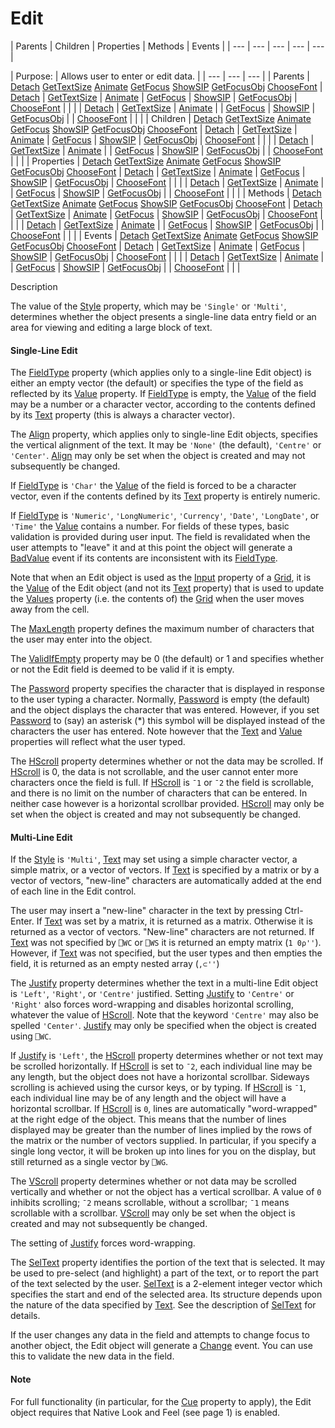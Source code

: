 




<h1 class="heading"><span class="name">Edit</span></h1>
| Parents | Children | Properties | Methods | Events |
| --- | --- | --- | --- | ---  |

| Purpose: | Allows user to enter or edit data. |
| --- | --- | ---  |
| Parents | [Detach](../a-z/detach.md) [GetTextSize](../a-z/gettextsize.md) [Animate](../a-z/animate.md) [GetFocus](../a-z/getfocus.md) [ShowSIP](../a-z/showsip.md) [GetFocusObj](../a-z/getfocusobj.md) [ChooseFont](../a-z/choosefont.md) | [Detach](../a-z/detach.md) | [GetTextSize](../a-z/gettextsize.md) | [Animate](../a-z/animate.md) | [GetFocus](../a-z/getfocus.md) | [ShowSIP](../a-z/showsip.md) | [GetFocusObj](../a-z/getfocusobj.md) | [ChooseFont](../a-z/choosefont.md) |  |  |
| [Detach](../a-z/detach.md) | [GetTextSize](../a-z/gettextsize.md) | [Animate](../a-z/animate.md) |
| [GetFocus](../a-z/getfocus.md) | [ShowSIP](../a-z/showsip.md) | [GetFocusObj](../a-z/getfocusobj.md) |
| [ChooseFont](../a-z/choosefont.md) |  |  |
| Children | [Detach](../a-z/detach.md) [GetTextSize](../a-z/gettextsize.md) [Animate](../a-z/animate.md) [GetFocus](../a-z/getfocus.md) [ShowSIP](../a-z/showsip.md) [GetFocusObj](../a-z/getfocusobj.md) [ChooseFont](../a-z/choosefont.md) | [Detach](../a-z/detach.md) | [GetTextSize](../a-z/gettextsize.md) | [Animate](../a-z/animate.md) | [GetFocus](../a-z/getfocus.md) | [ShowSIP](../a-z/showsip.md) | [GetFocusObj](../a-z/getfocusobj.md) | [ChooseFont](../a-z/choosefont.md) |  |  |
| [Detach](../a-z/detach.md) | [GetTextSize](../a-z/gettextsize.md) | [Animate](../a-z/animate.md) |
| [GetFocus](../a-z/getfocus.md) | [ShowSIP](../a-z/showsip.md) | [GetFocusObj](../a-z/getfocusobj.md) |
| [ChooseFont](../a-z/choosefont.md) |  |  |
| Properties | [Detach](../a-z/detach.md) [GetTextSize](../a-z/gettextsize.md) [Animate](../a-z/animate.md) [GetFocus](../a-z/getfocus.md) [ShowSIP](../a-z/showsip.md) [GetFocusObj](../a-z/getfocusobj.md) [ChooseFont](../a-z/choosefont.md) | [Detach](../a-z/detach.md) | [GetTextSize](../a-z/gettextsize.md) | [Animate](../a-z/animate.md) | [GetFocus](../a-z/getfocus.md) | [ShowSIP](../a-z/showsip.md) | [GetFocusObj](../a-z/getfocusobj.md) | [ChooseFont](../a-z/choosefont.md) |  |  |
| [Detach](../a-z/detach.md) | [GetTextSize](../a-z/gettextsize.md) | [Animate](../a-z/animate.md) |
| [GetFocus](../a-z/getfocus.md) | [ShowSIP](../a-z/showsip.md) | [GetFocusObj](../a-z/getfocusobj.md) |
| [ChooseFont](../a-z/choosefont.md) |  |  |
| Methods | [Detach](../a-z/detach.md) [GetTextSize](../a-z/gettextsize.md) [Animate](../a-z/animate.md) [GetFocus](../a-z/getfocus.md) [ShowSIP](../a-z/showsip.md) [GetFocusObj](../a-z/getfocusobj.md) [ChooseFont](../a-z/choosefont.md) | [Detach](../a-z/detach.md) | [GetTextSize](../a-z/gettextsize.md) | [Animate](../a-z/animate.md) | [GetFocus](../a-z/getfocus.md) | [ShowSIP](../a-z/showsip.md) | [GetFocusObj](../a-z/getfocusobj.md) | [ChooseFont](../a-z/choosefont.md) |  |  |
| [Detach](../a-z/detach.md) | [GetTextSize](../a-z/gettextsize.md) | [Animate](../a-z/animate.md) |
| [GetFocus](../a-z/getfocus.md) | [ShowSIP](../a-z/showsip.md) | [GetFocusObj](../a-z/getfocusobj.md) |
| [ChooseFont](../a-z/choosefont.md) |  |  |
| Events | [Detach](../a-z/detach.md) [GetTextSize](../a-z/gettextsize.md) [Animate](../a-z/animate.md) [GetFocus](../a-z/getfocus.md) [ShowSIP](../a-z/showsip.md) [GetFocusObj](../a-z/getfocusobj.md) [ChooseFont](../a-z/choosefont.md) | [Detach](../a-z/detach.md) | [GetTextSize](../a-z/gettextsize.md) | [Animate](../a-z/animate.md) | [GetFocus](../a-z/getfocus.md) | [ShowSIP](../a-z/showsip.md) | [GetFocusObj](../a-z/getfocusobj.md) | [ChooseFont](../a-z/choosefont.md) |  |  |
| [Detach](../a-z/detach.md) | [GetTextSize](../a-z/gettextsize.md) | [Animate](../a-z/animate.md) |
| [GetFocus](../a-z/getfocus.md) | [ShowSIP](../a-z/showsip.md) | [GetFocusObj](../a-z/getfocusobj.md) |
| [ChooseFont](../a-z/choosefont.md) |  |  |


Description


The value of the [Style](../a-z/style.md) property, which may be `'Single'` or `'Multi'`, determines whether the object presents a single-line data entry field or an area for viewing and editing a large block of text.

#### Single-Line Edit



The [FieldType](../a-z/fieldtype.md) property (which applies only to a single-line Edit object) is either an empty vector (the default) or specifies the type of the field as reflected by its [Value](../a-z/value.md) property. If [FieldType](../a-z/fieldtype.md) is empty, the [Value](../a-z/value.md) of the field may be a number or a character vector, according to the contents defined by its [Text](../a-z/text.md) property (this is always a character vector).


The [Align](../a-z/align.md) property, which applies only to single-line Edit objects, specifies the vertical alignment of the text. It may be `'None'` (the default), `'Centre'` or `'Center'`. [Align](../a-z/align.md) may only be set when the object is created and may not subsequently be changed.


If [FieldType](../a-z/fieldtype.md) is `'Char'` the [Value](../a-z/value.md) of the field is forced to be a character vector, even if the contents defined by its [Text](../a-z/text.md) property is entirely numeric.


If [FieldType](../a-z/fieldtype.md) is `'Numeric'`, `'LongNumeric'`, `'Currency'`, `'Date'`, `'LongDate'`, or `'Time'` the [Value](../a-z/value.md) contains a number. For fields of these types, basic validation is provided during user input. The field is revalidated when the user attempts to "leave" it and at this point the object will generate a [BadValue](../a-z/badvalue.md) event if its contents are inconsistent with its [FieldType](../a-z/fieldtype.md).


Note that when an Edit object is used as the [Input](../a-z/input.md) property of a [Grid](../a-z/grid.md), it is the [Value](../a-z/value.md) of the Edit object (and not its [Text](../a-z/text.md) property) that is used to update the [Values](../a-z/values.md) property (i.e. the contents of) the [Grid](../a-z/grid.md) when the user moves away from the cell.


The [MaxLength](../a-z/maxlength.md) property defines the maximum number of characters that the user may enter into the object.


The [ValidIfEmpty](../a-z/validifempty.md) property may be 0 (the default) or 1 and specifies whether or not the Edit field is deemed to be valid if it is empty.


The [Password](../a-z/password.md) property specifies the character that is displayed in response to the user typing a character. Normally, [Password](../a-z/password.md) is empty (the default) and the object displays the character that was entered. However, if you set [Password](../a-z/password.md) to (say) an asterisk (*) this symbol will be displayed instead of the characters the user has entered. Note however that the [Text](../a-z/text.md) and [Value](../a-z/value.md) properties will reflect what the user typed.


The [HScroll](../a-z/hscroll.md) property determines whether or not the data may be scrolled. If [HScroll](../a-z/hscroll.md) is 0, the data is not scrollable, and the user cannot enter more characters once the field is full. If [HScroll](../a-z/hscroll.md) is `¯1` or `¯2` the field is scrollable, and there is no limit on the number of characters that can be entered. In neither case however is a horizontal scrollbar provided. [HScroll](../a-z/hscroll.md) may only be set when the object is created and may not subsequently be changed.

#### Multi-Line Edit


If the [Style](../a-z/style.md) is `'Multi'`, [Text](../a-z/text.md) may set using a simple character vector, a simple matrix, or a vector of vectors. If  [Text](../a-z/text.md) is specified by a matrix or by a vector of vectors, "new-line" characters are automatically added at the end of each line in the Edit control.


The user may insert a "new-line" character in the text by pressing Ctrl-Enter. If [Text](../a-z/text.md) was set by a matrix, it is returned as a matrix. Otherwise it is returned as a vector of vectors. "New-line" characters are not returned. If [Text](../a-z/text.md) was not specified  by `⎕WC` or  `⎕WS` it is returned  an empty matrix (`1 0⍴''`). However,  if [Text](../a-z/text.md) was not specified, but the user types and then empties the field, it is returned as an empty nested array  (`,⊂''`)


The [Justify](../a-z/justify.md) property determines whether the text in a multi-line Edit object is `'Left'`, `'Right'`, or `'Centre'` justified. Setting [Justify](../a-z/justify.md) to `'Centre'` or `'Right'` also forces word-wrapping and disables horizontal scrolling, whatever the value of [HScroll](../a-z/hscroll.md). Note that the keyword `'Centre'` may also be spelled `'Center'`. [Justify](../a-z/justify.md) may only be specified when the object is created using `⎕WC`.


If [Justify](../a-z/justify.md) is `'Left'`, the [HScroll](../a-z/hscroll.md) property determines whether or not text may be scrolled horizontally. If [HScroll](../a-z/hscroll.md) is set to `¯2`, each individual line may be any length, but the object does not have a horizontal scrollbar. Sideways scrolling is achieved using the cursor keys, or by typing. If [HScroll](../a-z/hscroll.md) is `¯1`, each individual line may be of any length and the object will have a horizontal scrollbar. If [HScroll](../a-z/hscroll.md) is `0`, lines are automatically "word-wrapped" at the right edge of the object. This means that the number of lines displayed may be greater than the number of lines implied by the rows of the matrix or the number of vectors supplied. In particular, if you specify a single long vector, it will be broken up into lines for you on the display, but still returned as a single vector by `⎕WG`.


The [VScroll](../a-z/vscroll.md) property determines whether or not data may be scrolled vertically and whether or not the object has a vertical scrollbar. A value of `0` inhibits scrolling; `¯2` means scrollable, without a scrollbar; `¯1` means scrollable with a scrollbar. [VScroll](../a-z/vscroll.md) may only be set when the object is created and may not subsequently be changed.


The setting of [Justify](../a-z/justify.md) forces word-wrapping.


The [SelText](../a-z/seltext.md) property identifies the portion of the text that is selected. It may be used to pre-select (and highlight) a part of the text, or to report the part of the text selected by the user. [SelText](../a-z/seltext.md) is a 2-element integer vector which specifies the start and end of the selected area. Its structure depends upon the nature of the data specified by [Text](../a-z/text.md). See the description of [SelText](../a-z/seltext.md) for details.


If the user changes any data in the field and attempts to change focus to another object, the Edit object will generate a [Change](../a-z/change.md) event. You can use this to validate the new data in the field.

#### Note


For full functionality (in particular, for the [Cue](../a-z/cue.md) property to apply), the Edit object requires that  Native Look and Feel 
(see page 1)
 is enabled.



